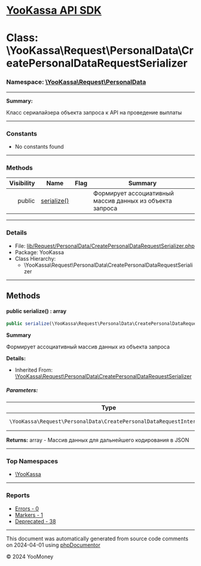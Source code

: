 # [YooKassa API SDK](../home.md)

# Class: \YooKassa\Request\PersonalData\CreatePersonalDataRequestSerializer
### Namespace: [\YooKassa\Request\PersonalData](../namespaces/yookassa-request-personaldata.md)
---
**Summary:**

Класс сериалайзера объекта запроса к API на проведение выплаты


---
### Constants
* No constants found

---
### Methods
| Visibility | Name | Flag | Summary |
| ----------:| ---- | ---- | ------- |
| public | [serialize()](../classes/YooKassa-Request-PersonalData-CreatePersonalDataRequestSerializer.md#method_serialize) |  | Формирует ассоциативный массив данных из объекта запроса |

---
### Details
* File: [lib/Request/PersonalData/CreatePersonalDataRequestSerializer.php](../../lib/Request/PersonalData/CreatePersonalDataRequestSerializer.php)
* Package: YooKassa
* Class Hierarchy:
  * \YooKassa\Request\PersonalData\CreatePersonalDataRequestSerializer

---
## Methods
<a name="method_serialize" class="anchor"></a>
#### public serialize() : array

```php
public serialize(\YooKassa\Request\PersonalData\CreatePersonalDataRequestInterface $request) : array
```

**Summary**

Формирует ассоциативный массив данных из объекта запроса

**Details:**
* Inherited From: [\YooKassa\Request\PersonalData\CreatePersonalDataRequestSerializer](../classes/YooKassa-Request-PersonalData-CreatePersonalDataRequestSerializer.md)

##### Parameters:
| Type | Name | Description |
| ---- | ---- | ----------- |
| <code lang="php">\YooKassa\Request\PersonalData\CreatePersonalDataRequestInterface</code> | request  | Объект запроса |

**Returns:** array - Массив данных для дальнейшего кодирования в JSON



---

### Top Namespaces

* [\YooKassa](../namespaces/yookassa.md)

---

### Reports
* [Errors - 0](../reports/errors.md)
* [Markers - 1](../reports/markers.md)
* [Deprecated - 38](../reports/deprecated.md)

---

This document was automatically generated from source code comments on 2024-04-01 using [phpDocumentor](http://www.phpdoc.org/)

&copy; 2024 YooMoney